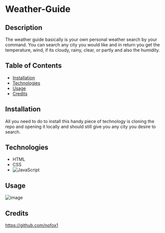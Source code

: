 # Weather-Guide
## Description 
The weather guide basically is your own personal weather search by your command. You can search any city you would like and in return you get the temperature, wind, if its cloudy, rainy, clear, or partly and also the humidity.

## Table of Contents 
- [Installation](#Installation)
- [Technologies](#Technologies)
- [Usage](#Usage)
- [Credits](#Credits)

## Installation 
All you need to do to install this handy piece of technology is cloning the repo and opening it locally and should still give you any city you desire to search.

## Technologies
- HTML
- CSS
- ![JavaScript](https://img.shields.io/badge/javascript-%23323330.svg?style=for-the-badge&logo=javascript&logoColor=%23F7DF1E)

## Usage 
![image](https://github.com/nofox1/Weather-Guide/assets/136627240/3b4a5879-3a1b-49cd-af27-d7305b18bf92)


## Credits
https://github.com/nofox1
